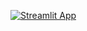 [![Streamlit App](https://static.streamlit.io/badges/streamlit_badge_black_white.svg)](https://ftcadvancementpoints.streamlit.app)

